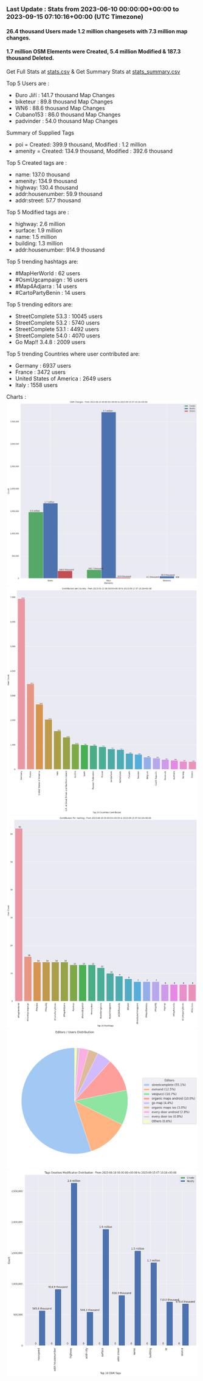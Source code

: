 ### Last Update : Stats from 2023-06-10 00:00:00+00:00 to 2023-09-15 07:10:16+00:00 (UTC Timezone)

#### 26.4 thousand Users made 1.2 million changesets with 7.3 million map changes.
#### 1.7 million OSM Elements were Created, 5.4 million Modified & 187.3 thousand Deleted.
Get Full Stats at [stats.csv](/stats/fieldmappers/Daily/stats.csv)
 & Get Summary Stats at [stats_summary.csv](/stats/fieldmappers/Daily/stats_summary.csv)

Top 5 Users are : 
- Đuro Jiří : 141.7 thousand Map Changes
- biketeur : 89.8 thousand Map Changes
- WN6 : 88.6 thousand Map Changes
- Cubano153 : 86.0 thousand Map Changes
- padvinder : 54.0 thousand Map Changes

Summary of Supplied Tags
- poi = Created: 399.9 thousand, Modified : 1.2 million
- amenity = Created: 134.9 thousand, Modified : 392.6 thousand


Top 5 Created tags are :
- name: 137.0 thousand
- amenity: 134.9 thousand
- highway: 130.4 thousand
- addr:housenumber: 59.9 thousand
- addr:street: 57.7 thousand


Top 5 Modified tags are :
- highway: 2.6 million
- surface: 1.9 million
- name: 1.5 million
- building: 1.3 million
- addr:housenumber: 914.9 thousand


Top 5 trending hashtags are:
- #MapHerWorld : 62 users
- #OsmUgcampaign : 16 users
- #Map4Adjarra : 14 users
- #CartoPartyBenin : 14 users


Top 5 trending editors are:
- StreetComplete 53.3 : 10045 users
- StreetComplete 53.2 : 5740 users
- StreetComplete 53.1 : 4492 users
- StreetComplete 54.0 : 4070 users
- Go Map!! 3.4.8 : 2009 users


Top 5 trending Countries where user contributed are:
- Germany : 6937 users
- France : 3472 users
- United States of America : 2649 users
- Italy : 1558 users


 Charts : 
![Alt text](./stats_osm_changes.png) 
![Alt text](./stats_users_per_country.png) 
![Alt text](./stats_users_per_hashtag.png) 
![Alt text](./stats_editors_pie_chart.png) 
![Alt text](./stats_tags.png) 
